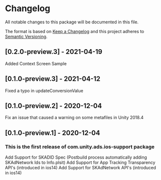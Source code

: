 # Changelog

All notable changes to this package will be documented in this file.

The format is based on [Keep a Changelog](http://keepachangelog.com/en/1.0.0/)
and this project adheres to [Semantic Versioning](http://semver.org/spec/v2.0.0.html).

## [0.2.0-preview.3] - 2021-04-19
Added Context Screen Sample

## [0.1.0-preview.3] - 2021-04-12
Fixed a typo in updateConversionValue

## [0.1.0-preview.2] - 2020-12-04
Fix an issue that caused a warning on some metafiles in Unity 2018.4

## [0.1.0-preview.1] - 2020-12-04

### This is the first release of com.unity.ads.ios-support package
Add Support for SKADID Spec (Postbuild process automatically adding SKAdNetwork Ids to Info.plsit)
Add Support for App Tracking Transparency API's (introduced in ios14)
Add Support for SKAdNetwork API's (introduced in ios14)
